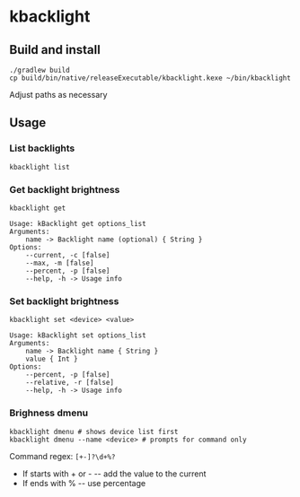 # kbacklight

## Build and install

```
./gradlew build
cp build/bin/native/releaseExecutable/kbacklight.kexe ~/bin/kbacklight
```

Adjust paths as necessary

## Usage

### List backlights
```
kbacklight list
```

### Get backlight brightness
```
kbacklight get 
```

```
Usage: kBacklight get options_list
Arguments: 
    name -> Backlight name (optional) { String }
Options: 
    --current, -c [false] 
    --max, -m [false] 
    --percent, -p [false] 
    --help, -h -> Usage info 
```

### Set backlight brightness
```
kbacklight set <device> <value>
```

```
Usage: kBacklight set options_list
Arguments: 
    name -> Backlight name { String }
    value { Int }
Options: 
    --percent, -p [false] 
    --relative, -r [false] 
    --help, -h -> Usage info 
```

### Brighness dmenu
```
kbacklight dmenu # shows device list first
kbacklight dmenu --name <device> # prompts for command only
```

Command regex: `[+-]?\d+%?`
* If starts with + or - -- add the value to the current
* If ends with % -- use percentage